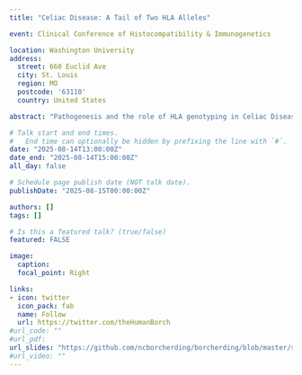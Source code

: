 ```yaml
---
title: "Celiac Disease: A Tail of Two HLA Alleles"

event: Clinical Conference of Histocompatibility & Immunogenetics

location: Washington University
address:
  street: 660 Euclid Ave
  city: St. Louis
  region: MO
  postcode: '63110'
  country: United States

abstract: "Pathogenesis and the role of HLA genotyping in Celiac Disease"

# Talk start and end times.
#   End time can optionally be hidden by prefixing the line with `#`.
date: "2025-08-14T13:00:00Z"
date_end: "2025-08-14T15:00:00Z"
all_day: false

# Schedule page publish date (NOT talk date).
publishDate: "2025-08-15T00:00:00Z"

authors: []
tags: []

# Is this a featured talk? (true/false)
featured: FALSE

image:
  caption: 
  focal_point: Right

links:
- icon: twitter
  icon_pack: fab
  name: Follow
  url: https://twitter.com/theHumanBorch
#url_code: ""
#url_pdf: 
url_slides: "https://github.com/ncborcherding/borcherding/blob/master/static/uploads/20250814_CeliacDisease.pdf"
#url_video: ""
---
```

